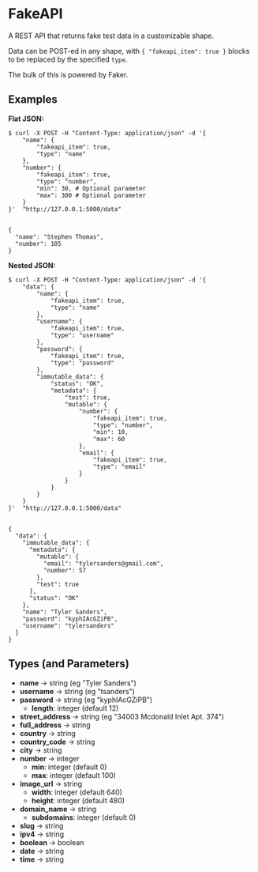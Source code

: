 # FakeAPI
A REST API that returns fake test data in a customizable shape.

Data can be POST-ed in any shape, with `{ "fakeapi_item": true }` blocks to be replaced by the specified `type`.

The bulk of this is powered by Faker.

## Examples

**Flat JSON:** 
```
$ curl -X POST -H "Content-Type: application/json" -d '{
    "name": {
        "fakeapi_item": true,
        "type": "name"
    },
    "number": {
        "fakeapi_item": true,
        "type": "number",
        "min": 30, # Optional parameter
        "max": 300 # Optional parameter
    }
}'  "http://127.0.0.1:5000/data"


{
  "name": "Stephen Thomas",
  "number": 105
}
```

**Nested JSON:**
```
$ curl -X POST -H "Content-Type: application/json" -d '{
    "data": {
        "name": {
            "fakeapi_item": true,
            "type": "name"
        },
        "username": {
            "fakeapi_item": true,
            "type": "username"
        },
        "password": {
            "fakeapi_item": true,
            "type": "password"
        },
        "immutable_data": {
            "status": "OK",
            "metadata": {
                "test": true,
                "mutable": {
                    "number": {
                        "fakeapi_item": true,
                        "type": "number",
                        "min": 10,
                        "max": 60
                    },
                    "email": {
                        "fakeapi_item": true,
                        "type": "email"
                    }
                }
            }
        }
    }
}'  "http://127.0.0.1:5000/data"


{
  "data": {
    "immutable_data": {
      "metadata": {
        "mutable": {
          "email": "tylersanders@gmail.com",
          "number": 57
        },
        "test": true
      },
      "status": "OK"
    },
    "name": "Tyler Sanders",
    "password": "kyphIAcGZiPB",
    "username": "tylersanders"
  }
}
```

## Types (and Parameters)
- **name** -> string (eg "Tyler Sanders")
- **username** -> string (eg "tsanders")
- **password** -> string (eg "kyphIAcGZiPB")
    - **length**: integer (default 12)
- **street_address** -> string (eg "34003 Mcdonald Inlet Apt. 374")
- **full_address** -> string
- **country** -> string
- **country_code** -> string
- **city** -> string
- **number** -> integer
    - **min**: integer (default 0)
    - **max**: integer (default 100)
- **image_url** -> string
    - **width**: integer (default 640)
    - **height**: integer (default 480)
- **domain_name** -> string
    - **subdomains**: integer (default 0)
- **slug** -> string
- **ipv4** -> string
- **boolean** -> boolean
- **date** -> string
- **time** -> string